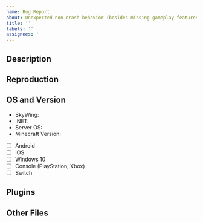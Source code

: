 ```yaml
---
name: Bug Report
about: Unexpected non-crash behavior (besides missing gameplay features),
title: ''
labels: ''
assignees: ''
---
```

 
## Description
<!-- Tell us what you expected to happen versus what actually happened. -->
 
## Reproduction
<!-- Give us step by step instructions to reproduce this issue. A video is suitable. -->
 
## OS and Version
- SkyWing:
- .NET:
- Server OS:
- Minecraft Version: <!-- Select all that apply. -->
- [ ] Android
- [ ] IOS
- [ ] Windows 10
- [ ] Console (PlayStation, Xbox)
- [ ] Switch
 
## Plugins
<!-- Send a list of all enabled plugins. -->
 
## Other Files
<!-- Attach other misc files that may be of use. -->